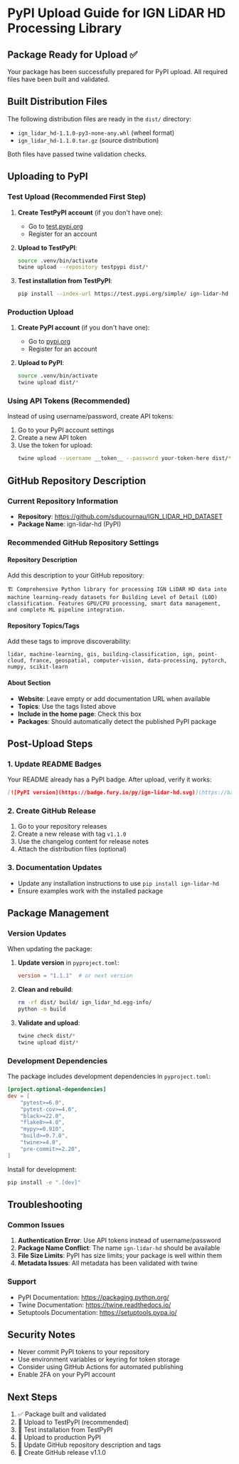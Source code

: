 # PyPI Upload Guide for IGN LiDAR HD Processing Library

## Package Ready for Upload ✅

Your package has been successfully prepared for PyPI upload. All required files have been built and validated.

## Built Distribution Files

The following distribution files are ready in the `dist/` directory:

- `ign_lidar_hd-1.1.0-py3-none-any.whl` (wheel format)
- `ign_lidar_hd-1.1.0.tar.gz` (source distribution)

Both files have passed twine validation checks.

## Uploading to PyPI

### Test Upload (Recommended First Step)

1. **Create TestPyPI account** (if you don't have one):

   - Go to [test.pypi.org](https://test.pypi.org/)
   - Register for an account

2. **Upload to TestPyPI**:

   ```bash
   source .venv/bin/activate
   twine upload --repository testpypi dist/*
   ```

3. **Test installation from TestPyPI**:
   ```bash
   pip install --index-url https://test.pypi.org/simple/ ign-lidar-hd
   ```

### Production Upload

1. **Create PyPI account** (if you don't have one):

   - Go to [pypi.org](https://pypi.org/)
   - Register for an account

2. **Upload to PyPI**:
   ```bash
   source .venv/bin/activate
   twine upload dist/*
   ```

### Using API Tokens (Recommended)

Instead of using username/password, create API tokens:

1. Go to your PyPI account settings
2. Create a new API token
3. Use the token for upload:
   ```bash
   twine upload --username __token__ --password your-token-here dist/*
   ```

## GitHub Repository Description

### Current Repository Information

- **Repository**: https://github.com/sducournau/IGN_LIDAR_HD_DATASET
- **Package Name**: ign-lidar-hd (PyPI)

### Recommended GitHub Repository Settings

#### Repository Description

Add this description to your GitHub repository:

```
🏗️ Comprehensive Python library for processing IGN LiDAR HD data into machine learning-ready datasets for Building Level of Detail (LOD) classification. Features GPU/CPU processing, smart data management, and complete ML pipeline integration.
```

#### Repository Topics/Tags

Add these tags to improve discoverability:

```
lidar, machine-learning, gis, building-classification, ign, point-cloud, france, geospatial, computer-vision, data-processing, pytorch, numpy, scikit-learn
```

#### About Section

- **Website**: Leave empty or add documentation URL when available
- **Topics**: Use the tags listed above
- **Include in the home page**: Check this box
- **Packages**: Should automatically detect the published PyPI package

## Post-Upload Steps

### 1. Update README Badges

Your README already has a PyPI badge. After upload, verify it works:

```markdown
[![PyPI version](https://badge.fury.io/py/ign-lidar-hd.svg)](https://badge.fury.io/py/ign-lidar-hd)
```

### 2. Create GitHub Release

1. Go to your repository releases
2. Create a new release with tag `v1.1.0`
3. Use the changelog content for release notes
4. Attach the distribution files (optional)

### 3. Documentation Updates

- Update any installation instructions to use `pip install ign-lidar-hd`
- Ensure examples work with the installed package

## Package Management

### Version Updates

When updating the package:

1. **Update version** in `pyproject.toml`:

   ```toml
   version = "1.1.1"  # or next version
   ```

2. **Clean and rebuild**:

   ```bash
   rm -rf dist/ build/ ign_lidar_hd.egg-info/
   python -m build
   ```

3. **Validate and upload**:
   ```bash
   twine check dist/*
   twine upload dist/*
   ```

### Development Dependencies

The package includes development dependencies in `pyproject.toml`:

```toml
[project.optional-dependencies]
dev = [
    "pytest>=6.0",
    "pytest-cov>=4.0",
    "black>=22.0",
    "flake8>=4.0",
    "mypy>=0.910",
    "build>=0.7.0",
    "twine>=4.0",
    "pre-commit>=2.20",
]
```

Install for development:

```bash
pip install -e ".[dev]"
```

## Troubleshooting

### Common Issues

1. **Authentication Error**: Use API tokens instead of username/password
2. **Package Name Conflict**: The name `ign-lidar-hd` should be available
3. **File Size Limits**: PyPI has size limits; your package is well within them
4. **Metadata Issues**: All metadata has been validated with twine

### Support

- PyPI Documentation: https://packaging.python.org/
- Twine Documentation: https://twine.readthedocs.io/
- Setuptools Documentation: https://setuptools.pypa.io/

## Security Notes

- Never commit PyPI tokens to your repository
- Use environment variables or keyring for token storage
- Consider using GitHub Actions for automated publishing
- Enable 2FA on your PyPI account

## Next Steps

1. ✅ Package built and validated
2. 🔄 Upload to TestPyPI (recommended)
3. 🔄 Test installation from TestPyPI
4. 🔄 Upload to production PyPI
5. 🔄 Update GitHub repository description and tags
6. 🔄 Create GitHub release v1.1.0
